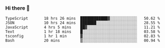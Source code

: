 ### Hi there 👋

<!--START_SECTION:waka-->

```text
TypeScript       18 hrs 26 mins  ████████████▓░░░░░░░░░░░░   50.62 %
JSON             10 hrs 24 mins  ███████░░░░░░░░░░░░░░░░░░   28.55 %
JavaScript       4 hrs 5 mins    ██▓░░░░░░░░░░░░░░░░░░░░░░   11.21 %
Text             1 hr 18 mins    █░░░░░░░░░░░░░░░░░░░░░░░░   03.58 %
tsconfig         1 hr 1 min      ▓░░░░░░░░░░░░░░░░░░░░░░░░   02.83 %
Bash             20 mins         ▒░░░░░░░░░░░░░░░░░░░░░░░░   00.94 %
```

<!--END_SECTION:waka-->

<!--
**arlenxuzj/arlenxuzj** is a ✨ _special_ ✨ repository because its `README.md` (this file) appears on your GitHub profile.

Here are some ideas to get you started:

- 🔭 I’m currently working on ...
- 🌱 I’m currently learning ...
- 👯 I’m looking to collaborate on ...
- 🤔 I’m looking for help with ...
- 💬 Ask me about ...
- 📫 How to reach me: ...
- 😄 Pronouns: ...
- ⚡ Fun fact: ...
-->
